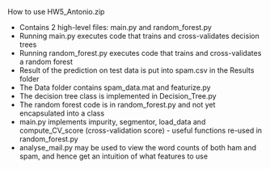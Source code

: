 How to use HW5_Antonio.zip
- Contains 2 high-level files: main.py and random_forest.py
- Running main.py executes code that trains and cross-validates decision trees
- Running random_forest.py executes code that trains and cross-validates a random forest
- Result of the prediction on test data is put into spam.csv in the Results folder
- The Data folder contains spam_data.mat and featurize.py
- The decision tree class is implemented in Decision_Tree.py
- The random forest code is in random_forest.py and not yet encapsulated into a class
- main.py implements impurity, segmentor, load_data and compute_CV_score (cross-validation score) - useful functions re-used in random_forest.py
- analyse_mail.py may be used to view the word counts of both ham and spam, and hence get an intuition of what features to use
